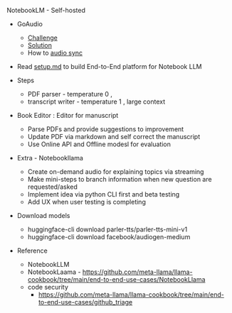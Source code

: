 NotebookLM - Self-hosted 

- GoAudio 
  - [Challenge](docs/challenge.md)
  - [Solution](docs/solution.md)
  - How to [audio sync](docs/audio-sync.md)
- Read [setup.md](docs/setup.md) to build End-to-End platform for Notebook LLM

- Steps
  - PDF parser - temperature 0 ,
  - transcript writer - temperature 1 , large context

- Book Editor : Editor for manuscript
  - Parse PDFs and provide suggestions to improvement
  - Update PDF via markdown and self correct the manuscript
  - Use Online API and Offline modesl for evaluation

- Extra - Notebookllama
  - Create on-demand audio for explaining topics via streaming
  - Make mini-steps to branch information when new question are requested/asked
  - Implement idea via python CLI first and beta testing
  - Add UX when user testing is completing


- Download models
  - huggingface-cli download parler-tts/parler-tts-mini-v1
  - huggingface-cli download facebook/audiogen-medium

- Reference
  - NotebookLLM
  - NotebookLaama - https://github.com/meta-llama/llama-cookbook/tree/main/end-to-end-use-cases/NotebookLlama
  - code security
    - https://github.com/meta-llama/llama-cookbook/tree/main/end-to-end-use-cases/github_triage

